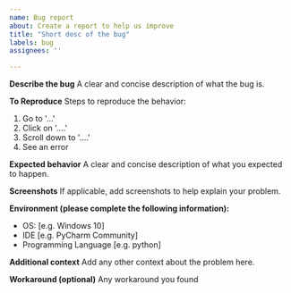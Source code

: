 ```yaml
---
name: Bug report
about: Create a report to help us improve
title: "Short desc of the bug"
labels: bug
assignees: ''

---
```


**Describe the bug**
A clear and concise description of what the bug is.

**To Reproduce**
Steps to reproduce the behavior:
1. Go to '...'
2. Click on '....'
3. Scroll down to '....'
4. See an error

**Expected behavior**
A clear and concise description of what you expected to happen.

**Screenshots**
If applicable, add screenshots to help explain your problem.

**Environment (please complete the following information):**
 - OS: [e.g. Windows 10]
 - IDE [e.g. PyCharm Community]
-  Programming Language [e.g. python]

**Additional context**
Add any other context about the problem here.

**Workaround (optional)** 
Any workaround you found
